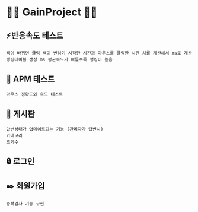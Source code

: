 # 🗿🗿 GainProject 🗿🗿

## ⚡반응속도 테스트
    색이 바뀌면 클릭 색이 변하기 시작한 시간과 마우스를 클릭한 시간 차를 계산해서 ms로 계산
    랭킹테이블 생성 ms 평균속도가 빠를수록 랭킹이 높음
## 🎯 APM 테스트
    마우스 정확도와 속도 테스트
## 📜 게시판
    답변상태가 업데이트되는 기능 (관리자가 답변시)
    카테고리
    조회수
    
## 🔒 로그인
## ✒️ 회원가입
    중복검사 기능 구현
